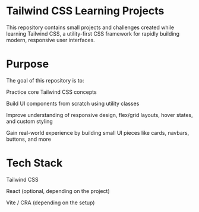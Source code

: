 # Tailwind CSS Learning Projects

This repository contains small projects and challenges created while learning Tailwind CSS, a utility-first CSS framework for rapidly building modern, responsive user interfaces.

# Purpose

The goal of this repository is to:

Practice core Tailwind CSS concepts

Build UI components from scratch using utility classes

Improve understanding of responsive design, flex/grid layouts, hover states, and custom styling

Gain real-world experience by building small UI pieces like cards, navbars, buttons, and more

# Tech Stack

Tailwind CSS

React (optional, depending on the project)

Vite / CRA (depending on the setup)
